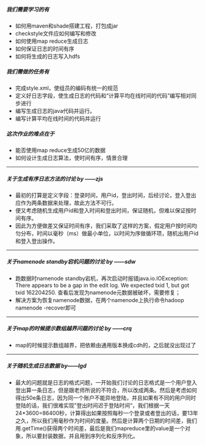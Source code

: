 #####  我们需要学习的有
* 如何用maven和shade搭建工程，打包成jar
* checkstyle文件应如何编写和修改
* 如何使用map reduce生成日志
* 如何保证日志的时间有序
* 如何将生成的日志写入hdfs
#####  我们需做的任务有
* 完成style.xml，使组员的编码有统一的规范
* 定义好日志字段，使生成日志的代码和“计算平均在线时间的代码”编写相对同步进行
* 编写生成日志的java代码并运行。
* 编写计算平均在线时间的代码并运行
##### 这次作业的难点在于
* 能否使用map reduce生成50亿的数据
* 如何设计生成日志算法，使时间有序，情景合理
* * *
##### 关于生成有序日志方法的讨论   by ——zjs
* 最初的打算是定义字段：登录时间，用户id，登出时间，后经讨论，登入登出应作为两条数据来处理，故此方法不可行。
* 便又考虑随机生成用户id和登入时间和登出时间，保证随机，但难以保证按时间有序。
* 因此为方便做差又保证时间有序，我们采取了这样的方案，假定用户按时间均匀分布，时间以毫秒（ms）做最小单位，以时间为序做循环项，随机出用户id和登入登出操作。
* * *
##### 关于namenode standby宕机问题的讨论 by ——sdw
* 跑数据时namenode standby宕机，再次启动时报错java.io.IOException: There appears to be a gap in the edit log.  We expected txid 1, but got txid 162204250.  查看后发现为namenode元数据被破坏，需要修复；
* 解决方案为恢复namenode数据，在两个namenode上执行命令hadoop namenode -recover即可
* * *
##### 关于map的时候提示数组越界问题的讨论 by ——crq
* map的时候提示数组越界，把依赖由通用版本换成cdh的，之后就没出现过了
***
##### 关于随机生成日志数据 by——lgd
* 最大的问题就是日志的格式问题，一开始我们讨论的日志格式是一个用户登入登出算一条日志，但是跟老师所说的不符合，所以改成两条。然后是考虑如何得出50e条日志，因为同一个账户不能异地登陆，并且如果有不同的用户同时登陆的话，我们很难实现”登出时间迟于登陆时间“，我们根据一天24*3600=86400秒，计算得出如果按照每秒一个登录或者登出的话，要13年之久，所以我们用毫秒作为时间的度量。然后是计算两个日期的时间差，我们用.getTime()获得两个时间差，最后是我们mapreduce里的value是一个对象，所以要封装数据，并且用到序列化和反序列化。
